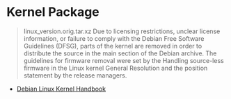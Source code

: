 # Kernel Package

> linux_version.orig.tar.xz
> Due to licensing restrictions, unclear license information, or failure to comply with the Debian Free Software Guidelines (DFSG), parts of the kernel are removed in order to distribute the source in the main section of the Debian archive.
> The guidelines for firmware removal were set by the Handling source-less firmware in the Linux kernel General Resolution and the position statement by the release managers.

- [Debian Linux Kernel Handbook](https://kernel-team.pages.debian.net/kernel-handbook/)

